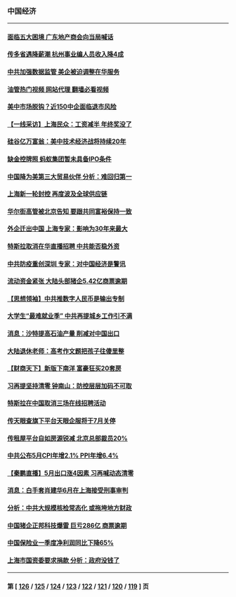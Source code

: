 ### 中国经济
---
#### [面临五大困境 广东地产商会向当局喊话](../../pages/ncid283/n13760029.md?06152045) 
#### [传多省遇降薪潮 杭州事业编人员收入降4成](../../pages/ncid283/n13759986.md?06152045) 
#### [中共加强数据监管 美企被迫调整在华服务](../../pages/ncid283/n13759945.md?06152045) 
#### [油管热门视频 网站代理 翻墙必看视频](http://209.222.30.114:81/youtube.html?06152045)
#### [美中市场脱钩？近150中企面临退市风险](../../pages/ncid283/n13759737.md?06152045) 
#### [【一线采访】上海民众：工资减半 年终奖没了](../../pages/ncid283/n13759643.md?06152045) 
#### [硅谷亿万富翁：美中技术经济战将持续20年](../../pages/ncid283/n13759522.md?06152045) 
#### [缺金控牌照 蚂蚁集团暂未具备IPO条件](../../pages/ncid283/n13759566.md?06152045) 
#### [中国降为美第三大贸易伙伴 分析：难回归第一](../../pages/ncid283/n13759515.md?06152045) 
#### [上海新一轮封控 再度波及全球供应链](../../pages/ncid283/n13759222.md?06152045) 
#### [华尔街高管被北京告知 要跟共同富裕保持一致](../../pages/ncid283/n13759067.md?06152045) 
#### [外企迁出中国 上海专家：影响为30年来最大](../../pages/ncid283/n13758317.md?06152045) 
#### [特斯拉取消在华直播招聘 中共能否稳外资](../../pages/ncid283/n13758840.md?06152045) 
#### [中共防疫重创深圳 专家：对中国经济是警讯](../../pages/ncid283/n13758467.md?06152045) 
#### [流动资金紧张 大陆头部猪企5.42亿商票逾期](../../pages/ncid283/n13758510.md?06152045) 
#### [【思想领袖】中共推数字人民币是输出专制](../../pages/ncid283/n13742264.md?06152045) 
#### [大学生“最难就业季” 中共再提城乡工作引不满](../../pages/ncid283/n13757951.md?06152045) 
#### [消息：沙特提高石油产量 削减对中国出口](../../pages/ncid283/n13757295.md?06152045) 
#### [大陆退休老师：高考作文题把孩子往傻里整](../../pages/ncid283/n13757103.md?06152045) 
#### [【财商天下】新版下南洋 富豪狂买20套房](../../pages/ncid283/n13756795.md?06152045) 
#### [习再提坚持清零 钟南山：防控层层加码不可取](../../pages/ncid283/n13756635.md?06152045) 
#### [特斯拉在中国取消三场在线招聘活动](../../pages/ncid283/n13756628.md?06152045) 
#### [传天眼查旗下平台天眼企服将于7月关停](../../pages/ncid283/n13756707.md?06152045) 
#### [传租屋平台自如房源锐减  北京总部裁员20%](../../pages/ncid283/n13756514.md?06152045) 
#### [中共公布5月CPI年增2.1% PPI年增6.4%](../../pages/ncid283/n13756337.md?06152045) 
#### [【秦鹏直播】5月出口涨4因素 习再喊动态清零](../../pages/ncid283/n13756107.md?06152045) 
#### [消息：白手套肖建华6月在上海接受刑事审判](../../pages/ncid283/n13756111.md?06152045) 
#### [分析：中共大规模核检常态化 或拖垮地方财政](../../pages/ncid283/n13756065.md?06152045) 
#### [中国猪企正邦科技爆雷 巨亏286亿 商票逾期](../../pages/ncid283/n13756102.md?06152045) 
#### [中国保险业一季度净利润同比下降65%](../../pages/ncid283/n13756054.md?06152045) 
#### [上海市国资委要求捐款 分析：政府没钱了](../../pages/ncid283/n13755948.md?06152045) 

---
#### 第 [ [126](./126.md?06152045) / [125](./125.md?06152045) / [124](./124.md?06152045) / [123](./123.md?06152045) / [122](./122.md?06152045) / [121](./121.md?06152045) / [120](./120.md?06152045) / [119](./119.md?06152045) ] 页
